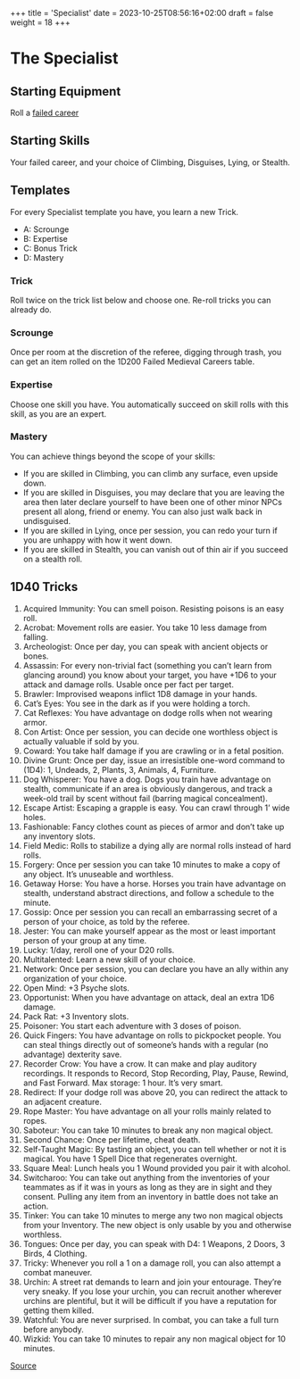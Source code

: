 +++
title = 'Specialist'
date = 2023-10-25T08:56:16+02:00
draft = false
weight = 18
+++
# The Specialist

## Starting Equipment
Roll a [failed career](http://tenfootpolemic.blogspot.com/2014/01/200-failed-medieval-careers.html)

## Starting Skills
Your failed career, and your choice of Climbing, Disguises, Lying, or Stealth.

## Templates

For every Specialist template you have, you learn a new Trick.

- A: Scrounge
- B: Expertise
- C: Bonus Trick
- D: Mastery

### Trick

Roll twice on the trick list below and choose one. Re-roll tricks you can already do.

### Scrounge

Once per room at the discretion of the referee, digging through trash, you can get an item rolled on the 1D200 Failed Medieval Careers table.

### Expertise

Choose one skill you have. You automatically succeed on skill rolls with this skill, as you are an expert.

### Mastery

You can achieve things beyond the scope of your skills:

- If you are skilled in Climbing, you can climb any surface, even upside down.
- If you are skilled in Disguises, you may declare that you are leaving the area then later declare yourself to have been one of other minor NPCs present all along, friend or enemy. You can also just walk back in undisguised.
- If you are skilled in Lying, once per session, you can redo your turn if you are unhappy with how it went down.
- If you are skilled in Stealth, you can vanish out of thin air if you succeed on a stealth roll.

## 1D40 Tricks

1. Acquired Immunity: You can smell poison. Resisting poisons is an easy roll.
1. Acrobat: Movement rolls are easier. You take 10 less damage from falling.
1. Archeologist: Once per day, you can speak with ancient objects or bones.
1. Assassin: For every non-trivial fact (something you can’t learn from glancing around) you know about your target, you have +1D6 to your attack and damage rolls. Usable once per fact per target.
1. Brawler: Improvised weapons inflict 1D8 damage in your hands.
1. Cat’s Eyes: You see in the dark as if you were holding a torch.
1. Cat Reflexes: You have advantage on dodge rolls when not wearing armor.
1. Con Artist: Once per session, you can decide one worthless object is actually valuable if sold by you.
1. Coward: You take half damage if you are crawling or in a fetal position.
1. Divine Grunt: Once per day, issue an irresistible one-word command to (1D4): 1, Undeads, 2, Plants, 3, Animals, 4, Furniture.
1. Dog Whisperer: You have a dog. Dogs you train have advantage on stealth, communicate if an area is obviously dangerous, and track a week-old trail by scent without fail (barring magical concealment).
1. Escape Artist: Escaping a grapple is easy. You can crawl through 1’ wide holes.
1. Fashionable: Fancy clothes count as pieces of armor and don’t take up any inventory slots.
1. Field Medic: Rolls to stabilize a dying ally are normal rolls instead of hard rolls.
1. Forgery: Once per session you can take 10 minutes to make a copy of any object. It’s unuseable and worthless.
1. Getaway Horse: You have a horse. Horses you train have advantage on stealth, understand abstract directions, and follow a schedule to the minute.
1. Gossip: Once per session you can recall an embarrassing secret of a person of your choice, as told by the referee.
1. Jester: You can make yourself appear as the most or least important person of your group at any time.
1. Lucky: 1/day, reroll one of your D20 rolls.
1. Multitalented: Learn a new skill of your choice.
1. Network: Once per session, you can declare you have an ally within any organization of your choice.
1. Open Mind: +3 Psyche slots.
1. Opportunist: When you have advantage on attack, deal an extra 1D6 damage.
1. Pack Rat: +3 Inventory slots.
1. Poisoner: You start each adventure with 3 doses of poison.
1. Quick Fingers: You have advantage on rolls to pickpocket people. You can steal things directly out of someone’s hands with a regular (no advantage) dexterity save.
1. Recorder Crow: You have a crow. It can make and play auditory recordings. It responds to Record, Stop Recording, Play, Pause, Rewind, and Fast Forward. Max storage: 1 hour. It’s very smart.
1. Redirect: If your dodge roll was above 20, you can redirect the attack to an adjacent creature.
1. Rope Master: You have advantage on all your rolls mainly related to ropes.
1. Saboteur: You can take 10 minutes to break any non magical object.
1. Second Chance: Once per lifetime, cheat death.
1. Self-Taught Magic: By tasting an object, you can tell whether or not it is magical. You have 1 Spell Dice that regenerates overnight.
1. Square Meal: Lunch heals you 1 Wound provided you pair it with alcohol.
1. Switcharoo: You can take out anything from the inventories of your teammates as if it was in yours as long as they are in sight and they consent. Pulling any item from an inventory in battle does not take an action.
1. Tinker: You can take 10 minutes to merge any two non magical objects from your Inventory. The new object is only usable by you and otherwise worthless.
1. Tongues: Once per day, you can speak with D4: 1 Weapons, 2 Doors, 3 Birds, 4 Clothing.
1. Tricky: Whenever you roll a 1 on a damage roll, you can also attempt a combat maneuver.
1. Urchin: A street rat demands to learn and join your entourage. They’re very sneaky. If you lose your urchin, you can recruit another wherever urchins are plentiful, but it will be difficult if you have a reputation for getting them killed.
1. Watchful: You are never surprised. In combat, you can take a full turn before anybody.
1. Wizkid: You can take 10 minutes to repair any non magical object for 10 minutes.

[Source](https://saltygoo.github.io/class/specialist)